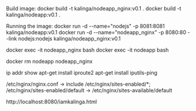 Build image:
docker build -t kalinga/nodeapp_nginx:v0.1 .
docker build -t kalinga/nodeapp:v0.1 .

Running the image:
docker run -d --name="nodejs" -p 8081:8081 kalinga/nodeapp:v0.1
docker run -d --name="nodeapp_nginx" -p 8080:80 --link nodejs:nodejs kalinga/nodeapp_nginx:v0.1

docker exec  -it nodeapp_nginx bash
docker exec  -it nodeapp bash


docker rm nodeapp nodeapp_nginx

ip addr show
apt-get install iproute2
apt-get install iputils-ping

/etc/nginx/nginx.conf -> include /etc/nginx/sites-enabled/*;
/etc/nginx/sites-enabled/default -> /etc/nginx/sites-available/default

http://localhost:8080/iamkalinga.html
